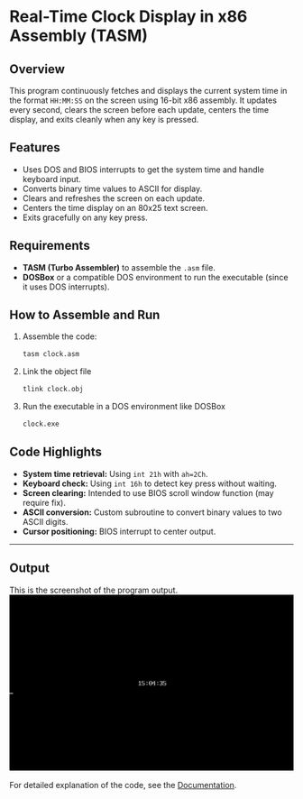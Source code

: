 # Real-Time Clock Display in x86 Assembly (TASM)

## Overview

This program continuously fetches and displays the current system time in the format `HH:MM:SS` on the screen using 16-bit x86 assembly. It updates every second, clears the screen before each update, centers the time display, and exits cleanly when any key is pressed.

## Features

- Uses DOS and BIOS interrupts to get the system time and handle keyboard input.
- Converts binary time values to ASCII for display.
- Clears and refreshes the screen on each update.
- Centers the time display on an 80x25 text screen.
- Exits gracefully on any key press.

## Requirements

- **TASM (Turbo Assembler)** to assemble the `.asm` file.
- **DOSBox** or a compatible DOS environment to run the executable (since it uses DOS interrupts).

## How to Assemble and Run

1. Assemble the code:

   ```sh
   tasm clock.asm
   ```

2. Link the object file

    ```sh
    tlink clock.obj

    ```

3. Run the executable in a DOS environment like DOSBox
    ```sh
    clock.exe

    ```

## Code Highlights

- **System time retrieval:** Using `int 21h` with `ah=2Ch`.
- **Keyboard check:** Using `int 16h` to detect key press without waiting.
- **Screen clearing:** Intended to use BIOS scroll window function (may require fix).
- **ASCII conversion:** Custom subroutine to convert binary values to two ASCII digits.
- **Cursor positioning:** BIOS interrupt to center output.

---
## Output 
This is the screenshot of the program output.
![Digital Clock](./public/clk.png) 

For detailed explanation of the code, see the [Documentation](Documentation.md).
